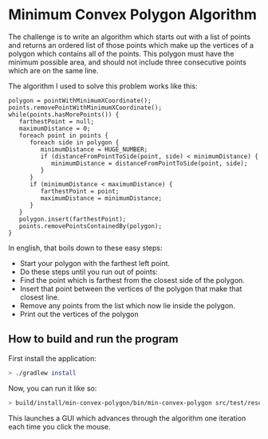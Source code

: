# Minimum Convex Polygon Algorithm

The challenge is to write an algorithm which starts out with a list of
points and returns an ordered list of those points which make up the
vertices of a polygon which contains all of the points. This polygon
must have the minimum possible area, and should not include three
consecutive points which are on the same line.

The algorithm I used to solve this problem works like this:

```
polygon = pointWithMinimumXCoordinate();
points.removePointWithMinimumXCoordinate();
while(points.hasMorePoints()) {
   farthestPoint = null;
   maximumDistance = 0;
   foreach point in points {
      foreach side in polygon {
         minimumDistance = HUGE_NUMBER;
         if (distanceFromPointToSide(point, side) < minimumDistance) {
            minimumDistance = distanceFromPointToSide(point, side);
         }
      }
      if (minimumDistance < maximumDistance) {
         farthestPoint = point;
         maximumDistance = minimumDistance;
      }
   }
   polygon.insert(farthestPoint);
   points.removePointsContainedBy(polygon);
}
```

In english, that boils down to these easy steps:

 * Start your polygon with the farthest left point.
 * Do these steps until you run out of points:
  * Find the point which is farthest from the closest side of the polygon.
  * Insert that point between the vertices of the polygon that make that closest line.
  * Remove any points from the list which now lie inside the polygon.
 * Print out the vertices of the polygon

## How to build and run the program

First install the application:

```sh
> ./gradlew install
```

Now, you can run it like so:

```sh
> build/install/min-convex-polygon/bin/min-convex-polygon src/test/resources/points-005.txt
```

This launches a GUI which advances through the algorithm one iteration each time you click the mouse.
